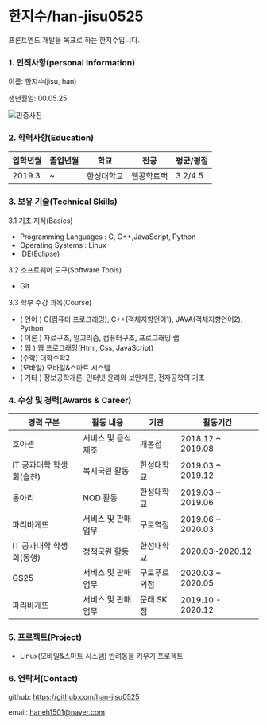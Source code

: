 # 한지수/han-jisu0525

프론트엔드 개발을 목표로 하는 한지수입니다.

### 1. 인적사항(personal Information)

이름: 한지수(jisu, han)

생년월일: 00.05.25

![민증사진](C:\Users\samsung\Desktop\지수\민증사진.jpg)

### 2. 학력사항(Education)

| 입학년월 | 졸업년월 | 학교       | 전공       | 평균/평점 |
| -------- | -------- | ---------- | ---------- | --------- |
| 2019.3   | ~        | 한성대학교 | 웹공학트랙 | 3.2/4.5   |



### 3. 보유 기술(Technical Skills)

3.1 기초 지식(Basics)

- Programming Languages : C, C++,JavaScript, Python
- Operating Systems : Linux
- IDE(Eclipse)

3.2 소프트웨어 도구(Software Tools)

- Git

3.3 학부 수강 과목(Course)

- ( 언어 ) C(컴퓨터 프로그래밍), C++(객체지향언어1), JAVA(객체지향언어2), Python
- ( 이론 ) 자료구조, 알고리즘, 컴퓨터구조, 프로그래밍 랩
- ( 웹 ) 웹 프로그래밍(Html, Css, JavaScript)
- (수학) 대학수학2
- (모바일) 모바일&스마트 시스템
- ( 기타 ) 정보공학개론, 인터넷 윤리와 보안개론, 전자공학의 기초

### 4. 수상 및 경력(Awards & Career)

| 경력 구분                | 활동 내용           | 기관         | 활동기간          |
| ------------------------ | ------------------- | ------------ | ----------------- |
| 호아센                   | 서비스 및 음식 제조 | 개봉점       | 2018.12 ~ 2019.08 |
| IT 공과대학 학생회(솔찬) | 복지국원 활동       | 한성대학교   | 2019.03 ~ 2019.12 |
| 동아리                   | NOD 활동            | 한성대학교   | 2019.03 ~ 2019.06 |
| 파리바게뜨               | 서비스 및 판매업무  | 구로역점     | 2019.06 ~ 2020.03 |
| IT 공과대학 학생회(동행) | 정책국원 활동       | 한성대학교   | 2020.03~2020.12   |
| GS25                     | 서비스 및 판매업무  | 구로푸르뫼점 | 2020.03 ~ 2020.05 |
| 파리바게뜨               | 서비스 및 판매업무  | 문래 SK점    | 2019.10 - 2020.12 |

### 5. 프로젝트(Project)

- Linux(모바일&스마트 시스템) 반려동물 키우기 프로젝트

### 6. 연락처(Contact)

 github: https://github.com/han-jisu0525

email: haneh1501@naver.com
